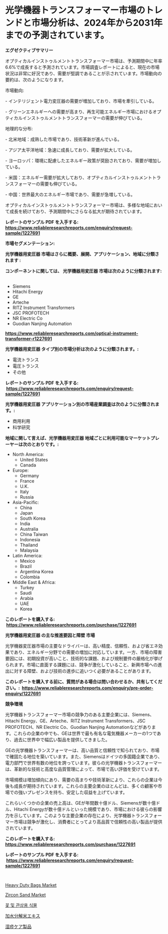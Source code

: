 <p><h1>光学機器トランスフォーマー市場のトレンドと市場分析は、2024年から2031年までの予測されています。</h1></p><p><strong>エグゼクティブサマリー</strong></p>
<p><p>オプティカルインストゥルメントトランスフォーマー市場は、予測期間中に年率6.6%で成長すると予測されています。市場調査レポートによると、現在の市場状況は非常に好況であり、需要が堅調であることが示されています。市場動向の要約は、次のようになります。</p><p>市場動向:</p><p>- インテリジェント電力変圧器の需要が増加しており、市場を牽引している。</p><p>- グリーンエネルギーへの需要が高まり、再生可能エネルギー市場におけるオプティカルインストゥルメントトランスフォーマーの需要が伸びている。</p><p>地理的な分布:</p><p>- 北米地域：成熟した市場であり、技術革新が進んでいる。</p><p>- アジア太平洋地域：急速に成長しており、需要が拡大している。</p><p>- ヨーロッパ：環境に配慮したエネルギー政策が奨励されており、需要が増加している。</p><p>- 米国：エネルギー需要が拡大しており、オプティカルインストゥルメントトランスフォーマーの需要も伸びている。</p><p>- 中国：世界最大のエネルギー市場であり、需要が急増している。</p><p>オプティカルインストゥルメントトランスフォーマー市場は、多様な地域において成長を続けており、予測期間中にさらなる拡大が期待されています。</p></p>
<p><strong>レポートのサンプル PDF を入手する: <a href="https://www.reliableresearchreports.com/enquiry/request-sample/1227691">https://www.reliableresearchreports.com/enquiry/request-sample/1227691</a></strong></p>
<p><strong>市場セグメンテーション:</strong></p>
<p><strong> 光学機器用変圧器 市場はさらに概要、展開、アプリケーション、地域に分類されます :</strong></p>
<p><strong>コンポーネントに関しては、 光学機器用変圧器 市場は次のように分類されます: &nbsp;</strong></p>
<p><ul><li>Siemens</li><li>Hitachi Energy</li><li>GE</li><li>Arteche</li><li>RITZ Instrument Transformers</li><li>JSC PROFOTECH</li><li>NR Electric Co</li><li>Guodian Nanjing Automation</li></ul></p>
<p><strong><a href="https://www.reliableresearchreports.com/optical-instrument-transformer-r1227691">https://www.reliableresearchreports.com/optical-instrument-transformer-r1227691</a></strong></p>
<p><strong> 光学機器用変圧器 タイプ別の市場分析は次のように分類されます。:</strong></p>
<p><ul><li>電流トランス</li><li>電圧トランス</li><li>その他</li></ul></p>
<p><strong>レポートのサンプル PDF を入手する: &nbsp;<a href="https://www.reliableresearchreports.com/enquiry/request-sample/1227691">https://www.reliableresearchreports.com/enquiry/request-sample/1227691</a></strong></p>
<p><strong> 光学機器用変圧器 アプリケーション別の市場産業調査は次のように分類されます。:</strong></p>
<p><ul><li>商用利用</li><li>科学研究</li></ul></p>
<p><strong>地域に関して言えば、光学機器用変圧器 地域ごとに利用可能なマーケットプレーヤーは次のとおりです。:</strong></p>
<p><ul>
    <li>
        North America:
        <ul>
            <li>United States</li>
            <li>Canada</li>
        </ul>
    </li>
    <li>
        Europe:
        <ul>
            <li>Germany</li>
            <li>France</li>
            <li>U.K.</li>
            <li>Italy</li>
            <li>Russia</li>
        </ul>
    </li>
    <li>
        Asia-Pacific:
        <ul>
            <li>China</li>
            <li>Japan</li>
            <li>South Korea</li>
            <li>India</li>
            <li>Australia</li>
            <li>China Taiwan</li>
            <li>Indonesia</li>
            <li>Thailand</li>
            <li>Malaysia</li>
        </ul>
    </li>
    <li>
        Latin America:
        <ul>
            <li>Mexico</li>
            <li>Brazil</li>
            <li>Argentina Korea</li>
            <li>Colombia</li>
        </ul>
    </li>
    <li>
        Middle East & Africa:
        <ul>
            <li>Turkey</li>
            <li>Saudi</li>
            <li>Arabia</li>
            <li>UAE</li>
            <li>Korea</li>
        </ul>
    </li>
    </ul></p>
<p><strong>このレポートを購入する: &nbsp;<a href="https://www.reliableresearchreports.com/purchase/1227691">https://www.reliableresearchreports.com/purchase/1227691</a></strong></p>
<p><strong>光学機器用変圧器 の主な推進要因と障壁 市場</strong></p>
<p><p>光学機器変圧器市場の主要なドライバーは、高い精度、信頼性、および省エネ効果であり、エネルギー分野での需要の増加に対応しています。一方、市場の障害要因には、初期投資が高いこと、技術的な課題、および規制要件の厳格化が挙げられます。市場に直面する課題には、競争が激化していること、新興市場への進出に対する障壁、および技術の進歩に追いつく必要があることがあります。</p></p>
<p><strong>このレポートを購入する前に、質問がある場合は問い合わせるか、共有してください。:&nbsp; <a href="https://www.reliableresearchreports.com/enquiry/pre-order-enquiry/1227691">https://www.reliableresearchreports.com/enquiry/pre-order-enquiry/1227691</a></strong></p>
<p><strong>競争環境</strong></p>
<p><p>光学機器トランスフォーマー市場の競争力のある主要企業には、Siemens、Hitachi Energy、GE、Arteche、RITZ Instrument Transformers、JSC PROFOTECH、NR Electric Co、Guodian Nanjing Automationなどがあります。これらの企業の中でも、GEは世界で最も有名な電気機器メーカーの1つであり、過去に世界中で幅広い製品を提供してきました。 </p><p>GEの光学機器トランスフォーマーは、高い品質と信頼性で知られており、市場で確固たる地位を築いています。また、Siemensはドイツの多国籍企業であり、電力部門で世界有数の地位を誇っています。彼らの光学機器トランスフォーマーは、革新的な技術と高度な品質管理によって、市場で高い評価を受けています。 </p><p>市場規模は増加傾向にあり、需要の高まりや技術革新により、これらの企業は今後も成長が期待されています。これらの主要企業のほとんどは、多くの顧客や市場での強いプレゼンスを持ち、安定した収益を上げています。</p><p>これらいくつかの企業の売上高は、GEが年間数十億ドル、Siemensが数十億ドル、Hitachi Energyが数十億ドルといった規模であり、市場における彼らの影響力を示しています。このような主要企業の存在により、光学機器トランスフォーマー市場は競争が激化し、消費者にとってより高品質で信頼性の高い製品が提供されています。</p></p>
<p><strong>このレポートを購入する: &nbsp; <a href="https://www.reliableresearchreports.com/purchase/1227691">https://www.reliableresearchreports.com/purchase/1227691</a></strong></p>
<p><strong>レポートのサンプル PDF を入手する: &nbsp;<a href="https://www.reliableresearchreports.com/enquiry/request-sample/1227691">https://www.reliableresearchreports.com/enquiry/request-sample/1227691</a></strong><strong></strong></p>
<p>&nbsp;</p>
<p><p><a href="https://www.linkedin.com/pulse/heavy-duty-bags-market-size-share-amp-trends-analysis-report-co4kc?trackingId=xhVC9GX83p5f0mI%2BAYQ5ng%3D%3D">Heavy Duty Bags Market</a></p><p><a href="https://www.linkedin.com/pulse/zircon-sand-market-size-share-global-analysis-report-2024-3ibcf?trackingId=s%2Bxpww2DNzu5Hig9UXB9jQ%3D%3D">Zircon Sand Market</a></p><p><a href="https://medium.com/@isariontaru/2024-2031-%EB%85%84%EA%B9%8C%EC%A7%80-%EC%98%88%EC%83%81%EB%90%98%EB%8A%94-%EA%BD%83-%EB%B0%8F-%EC%A1%B0%EA%B2%BD-%EC%8B%9D%EB%AC%BC-%EC%8B%9C%EC%9E%A5-%EB%8F%99%ED%96%A5-%EB%B0%8F-%EC%8B%9C%EC%9E%A5-%EB%B6%84%EC%84%9D-3288477305dc">꽃 및 관상용 식물</a></p><p><a href="https://medium.com/@johndory19/%E6%B0%B4%E8%A7%A3%E3%81%95%E3%82%8C%E3%81%9F%E7%B1%B3%E3%82%A8%E3%82%AD%E3%82%B9%E5%B8%82%E5%A0%B4-2031%E5%B9%B4%E3%81%BE%E3%81%A7%E3%81%AE%E3%83%88%E3%83%AC%E3%83%B3%E3%83%89-%E4%BA%88%E6%B8%AC-%E7%AB%B6%E4%BA%89%E5%88%86%E6%9E%90-b3664f37c496">加水分解米エキス</a></p><p><a href="https://medium.com/@gordonilbrtck0879367/%E6%B9%BF%E7%96%B9%E3%82%B1%E3%82%A2%E8%A3%BD%E5%93%81%E5%B8%82%E5%A0%B4%E3%81%AF%E5%B8%82%E5%A0%B4%E3%82%B7%E3%82%A7%E3%82%A2-%E3%82%B5%E3%82%A4%E3%82%BA-2031%E5%B9%B4%E3%81%BE%E3%81%A7%E3%81%AE%E4%BA%88%E6%B8%AC%E3%81%AB%E7%84%A6%E7%82%B9%E3%82%92%E5%BD%93%E3%81%A6%E3%81%A6%E3%81%84%E3%81%BE%E3%81%99-9ffd3278180e">湿疹ケア製品</a></p></p>